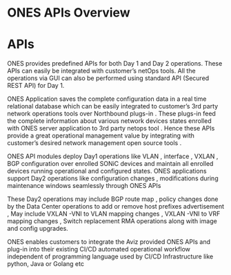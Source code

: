 # ONES APIs Overview

# APIs

ONES provides predefined APIs for both Day 1 and Day 2 operations. These APIs can easily  be integrated with customer’s  netOps tools. All the operations via GUI can also be performed using standard API (Secured REST API) for Day 1. 

ONES Application saves the complete configuration data in a real time relational database which can be easily integrated to customer’s 3rd party network operations tools over Northbound plugs-in . These plugs-in feed the complete  information about various network devices states enrolled with ONES server application to 3rd party netops tool . Hence these APIs provide a great operational management value by integrating with customer’s desired network management open source tools .

ONES API modules deploy Day1 operations like VLAN , interface , VXLAN , BGP configuration over enrolled SONiC devices and maintain all enrolled devices running operational and configured states. ONES applications support Day2 operations like configuration changes , modifications during maintenance windows seamlessly through ONES APIs 

These Day2 operations may include BGP route map , policy changes done by the Data Center operations to add or remove host prefixes advertisement , May include VXLAN -VNI to VLAN mapping changes , VXLAN -VNI to VRF mapping changes , Switch replacement RMA operations along with image and config upgrades.

ONES enables customers to integrate the Aviz provided ONES APIs and plug-in into their existing CI/CD automated operational workflow independent of programming language used by CI/CD Infrastructure like python, Java or Golang etc 
